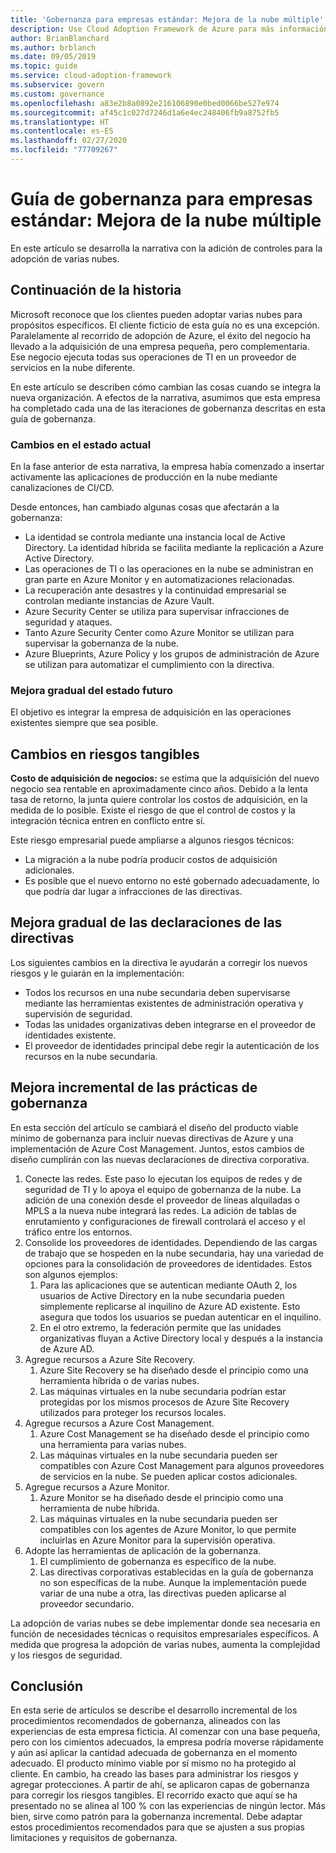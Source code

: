 ```yaml
---
title: 'Gobernanza para empresas estándar: Mejora de la nube múltiple'
description: Use Cloud Adoption Framework de Azure para más información sobre el enfoque con varias nubes y cómo integrar estas en las operaciones ya existentes.
author: BrianBlanchard
ms.author: brblanch
ms.date: 09/05/2019
ms.topic: guide
ms.service: cloud-adoption-framework
ms.subservice: govern
ms.custom: governance
ms.openlocfilehash: a83e2b8a0892e216106890e0bed0066be527e974
ms.sourcegitcommit: af45c1c027d7246d1a6e4ec248406fb9a8752fb5
ms.translationtype: HT
ms.contentlocale: es-ES
ms.lasthandoff: 02/27/2020
ms.locfileid: "77709267"
---
```

# <a name="standard-enterprise-governance-guide-multicloud-improvement"></a>Guía de gobernanza para empresas estándar: Mejora de la nube múltiple

En este artículo se desarrolla la narrativa con la adición de controles para la adopción de varias nubes.

## <a name="advancing-the-narrative"></a>Continuación de la historia

Microsoft reconoce que los clientes pueden adoptar varias nubes para propósitos específicos. El cliente ficticio de esta guía no es una excepción. Paralelamente al recorrido de adopción de Azure, el éxito del negocio ha llevado a la adquisición de una empresa pequeña, pero complementaria. Ese negocio ejecuta todas sus operaciones de TI en un proveedor de servicios en la nube diferente.

En este artículo se describen cómo cambian las cosas cuando se integra la nueva organización. A efectos de la narrativa, asumimos que esta empresa ha completado cada una de las iteraciones de gobernanza descritas en esta guía de gobernanza.

### <a name="changes-in-the-current-state"></a>Cambios en el estado actual

En la fase anterior de esta narrativa, la empresa había comenzado a insertar activamente las aplicaciones de producción en la nube mediante canalizaciones de CI/CD.

Desde entonces, han cambiado algunas cosas que afectarán a la gobernanza:

- La identidad se controla mediante una instancia local de Active Directory. La identidad híbrida se facilita mediante la replicación a Azure Active Directory.
- Las operaciones de TI o las operaciones en la nube se administran en gran parte en Azure Monitor y en automatizaciones relacionadas.
- La recuperación ante desastres y la continuidad empresarial se controlan mediante instancias de Azure Vault.
- Azure Security Center se utiliza para supervisar infracciones de seguridad y ataques.
- Tanto Azure Security Center como Azure Monitor se utilizan para supervisar la gobernanza de la nube.
- Azure Blueprints, Azure Policy y los grupos de administración de Azure se utilizan para automatizar el cumplimiento con la directiva.

### <a name="incrementally-improve-the-future-state"></a>Mejora gradual del estado futuro

El objetivo es integrar la empresa de adquisición en las operaciones existentes siempre que sea posible.

## <a name="changes-in-tangible-risks"></a>Cambios en riesgos tangibles

**Costo de adquisición de negocios:** se estima que la adquisición del nuevo negocio sea rentable en aproximadamente cinco años. Debido a la lenta tasa de retorno, la junta quiere controlar los costos de adquisición, en la medida de lo posible. Existe el riesgo de que el control de costos y la integración técnica entren en conflicto entre sí.

Este riesgo empresarial puede ampliarse a algunos riesgos técnicos:

- La migración a la nube podría producir costos de adquisición adicionales.
- Es posible que el nuevo entorno no esté gobernado adecuadamente, lo que podría dar lugar a infracciones de las directivas.

## <a name="incremental-improvement-of-the-policy-statements"></a>Mejora gradual de las declaraciones de las directivas

Los siguientes cambios en la directiva le ayudarán a corregir los nuevos riesgos y le guiarán en la implementación:

- Todos los recursos en una nube secundaria deben supervisarse mediante las herramientas existentes de administración operativa y supervisión de seguridad.
- Todas las unidades organizativas deben integrarse en el proveedor de identidades existente.
- El proveedor de identidades principal debe regir la autenticación de los recursos en la nube secundaria.

## <a name="incremental-improvement-of-governance-practices"></a>Mejora incremental de las prácticas de gobernanza

En esta sección del artículo se cambiará el diseño del producto viable mínimo de gobernanza para incluir nuevas directivas de Azure y una implementación de Azure Cost Management. Juntos, estos cambios de diseño cumplirán con las nuevas declaraciones de directiva corporativa.

1. Conecte las redes. Este paso lo ejecutan los equipos de redes y de seguridad de TI y lo apoya el equipo de gobernanza de la nube. La adición de una conexión desde el proveedor de líneas alquiladas o MPLS a la nueva nube integrará las redes. La adición de tablas de enrutamiento y configuraciones de firewall controlará el acceso y el tráfico entre los entornos.
2. Consolide los proveedores de identidades. Dependiendo de las cargas de trabajo que se hospeden en la nube secundaria, hay una variedad de opciones para la consolidación de proveedores de identidades. Estos son algunos ejemplos:
    1. Para las aplicaciones que se autentican mediante OAuth 2, los usuarios de Active Directory en la nube secundaria pueden simplemente replicarse al inquilino de Azure AD existente. Esto asegura que todos los usuarios se puedan autenticar en el inquilino.
    2. En el otro extremo, la federación permite que las unidades organizativas fluyan a Active Directory local y después a la instancia de Azure AD.
3. Agregue recursos a Azure Site Recovery.
    1. Azure Site Recovery se ha diseñado desde el principio como una herramienta híbrida o de varias nubes.
    2. Las máquinas virtuales en la nube secundaria podrían estar protegidas por los mismos procesos de Azure Site Recovery utilizados para proteger los recursos locales.
4. Agregue recursos a Azure Cost Management.
    1. Azure Cost Management se ha diseñado desde el principio como una herramienta para varias nubes.
    2. Las máquinas virtuales en la nube secundaria pueden ser compatibles con Azure Cost Management para algunos proveedores de servicios en la nube. Se pueden aplicar costos adicionales.
5. Agregue recursos a Azure Monitor.
    1. Azure Monitor se ha diseñado desde el principio como una herramienta de nube híbrida.
    2. Las máquinas virtuales en la nube secundaria pueden ser compatibles con los agentes de Azure Monitor, lo que permite incluirlas en Azure Monitor para la supervisión operativa.
6. Adopte las herramientas de aplicación de la gobernanza.
    1. El cumplimiento de gobernanza es específico de la nube.
    2. Las directivas corporativas establecidas en la guía de gobernanza no son específicas de la nube. Aunque la implementación puede variar de una nube a otra, las directivas pueden aplicarse al proveedor secundario.

La adopción de varias nubes se debe implementar donde sea necesaria en función de necesidades técnicas o requisitos empresariales específicos. A medida que progresa la adopción de varias nubes, aumenta la complejidad y los riesgos de seguridad.

## <a name="conclusion"></a>Conclusión

En esta serie de artículos se describe el desarrollo incremental de los procedimientos recomendados de gobernanza, alineados con las experiencias de esta empresa ficticia. Al comenzar con una base pequeña, pero con los cimientos adecuados, la empresa podría moverse rápidamente y aún así aplicar la cantidad adecuada de gobernanza en el momento adecuado. El producto mínimo viable por sí mismo no ha protegido al cliente. En cambio, ha creado las bases para administrar los riesgos y agregar protecciones. A partir de ahí, se aplicaron capas de gobernanza para corregir los riesgos tangibles. El recorrido exacto que aquí se ha presentado no se alinea al 100 % con las experiencias de ningún lector. Más bien, sirve como patrón para la gobernanza incremental. Debe adaptar estos procedimientos recomendados para que se ajusten a sus propias limitaciones y requisitos de gobernanza.
